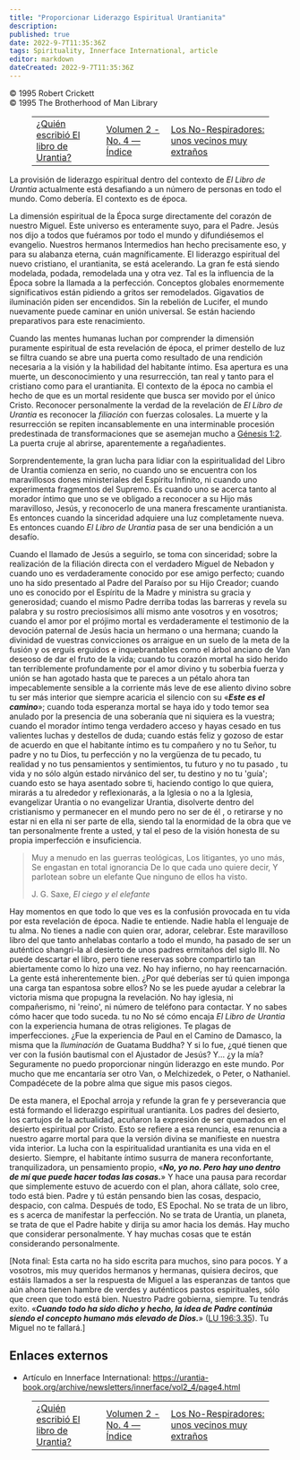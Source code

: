 ```yaml
---
title: "Proporcionar Liderazgo Espiritual Urantianita"
description: 
published: true
date: 2022-9-7T11:35:36Z
tags: Spirituality, Innerface International, article
editor: markdown
dateCreated: 2022-9-7T11:35:36Z
---
```


<p class="v-card v-sheet theme--light grey lighten-3 px-2">© 1995 Robert Crickett<br>© 1995 The Brotherhood of Man Library</p>
<figure class="table chapter-navigator">
  <table>
    <tbody>
      <tr>
        <td>
        <a href="/es/article/Ken_Glasziou/Who_Wrote_The_Urantia_Book">
          <span class="mdi mdi-arrow-left-drop-circle"></span><span class="pl-2">¿Quién escribió El libro de Urantia?</span>
        </a>
        </td>
        <td>
        <a href="/es/index/articles_innerface#volumen-2-no-4">
          <span class="mdi mdi-book-open-variant"></span><span class="pl-2">Volumen 2 - No. 4 — Índice</span>
        </a>
        </td>
        <td>
        <a href="/es/article/Dick_Bain/Very_Odd_Neighbors">
          <span class="pr-2">Los No-Respiradores: unos vecinos muy extraños</span><span class="mdi mdi-arrow-right-drop-circle"></span>
        </a>
        </td>
      </tr>
    </tbody>
  </table>
</figure>


La provisión de liderazgo espiritual dentro del contexto de _El Libro de Urantia_ actualmente está desafiando a un número de personas en todo el mundo. Como debería. El contexto es de época.

La dimensión espiritual de la Época surge directamente del corazón de nuestro Miguel. Este universo es enteramente suyo, para el Padre. Jesús nos dijo a todos que fuéramos por todo el mundo y difundiésemos el evangelio. Nuestros hermanos Intermedios han hecho precisamente eso, y para su alabanza eterna, cuán magníficamente. El liderazgo espiritual del nuevo cristiano, el urantianita, se está acelerando. La gran fe está siendo modelada, podada, remodelada una y otra vez. Tal es la influencia de la Época sobre la llamada a la perfección. Conceptos globales enormemente significativos están pidiendo a gritos ser remodelados. Gigavatios de iluminación piden ser encendidos. Sin la rebelión de Lucifer, el mundo nuevamente puede caminar en unión universal. Se están haciendo preparativos para este renacimiento.

Cuando las mentes humanas luchan por comprender la dimensión puramente espiritual de esta revelación de época, el primer destello de luz se filtra cuando se abre una puerta como resultado de una rendición necesaria a la visión y la habilidad del habitante íntimo. Esa apertura es una muerte, un desconocimiento y una resurrección, tan real y tanto para el cristiano como para el urantianita. El contexto de la época no cambia el hecho de que es un mortal residente que busca ser movido por el único Cristo. Reconocer personalmente la verdad de la revelación de _El Libro de Urantia_ es reconocer la _filiación_ con fuerzas colosales. La muerte y la resurrección se repiten incansablemente en una interminable procesión predestinada de transformaciones que se asemejan mucho a [Génesis 1:2](/es/Bible/Genesis/1#v2). La puerta cruje al abrirse, aparentemente a regañadientes.

Sorprendentemente, la gran lucha para lidiar con la espiritualidad del Libro de Urantia comienza en serio, no cuando uno se encuentra con los maravillosos dones ministeriales del Espíritu Infinito, ni cuando uno experimenta fragmentos del Supremo. Es cuando uno se acerca tanto al morador íntimo que uno se ve obligado a reconocer a su Hijo más maravilloso, Jesús, y reconocerlo de una manera frescamente urantianista. Es entonces cuando la sinceridad adquiere una luz completamente nueva. Es entonces cuando _El Libro de Urantia_ pasa de ser una bendición a un desafío.

Cuando el llamado de Jesús a seguirlo, se toma con sinceridad; sobre la realización de la filiación directa con el verdadero Miguel de Nebadon y cuando uno es verdaderamente conocido por ese amigo perfecto; cuando uno ha sido presentado al Padre del Paraíso por su Hijo Creador; cuando uno es conocido por el Espíritu de la Madre y ministra su gracia y generosidad; cuando el mismo Padre derriba todas las barreras y revela su palabra y su rostro preciosísimos allí mismo ante vosotros y en vosotros; cuando el amor por el prójimo mortal es verdaderamente el testimonio de la devoción paternal de Jesús hacia un hermano o una hermana; cuando la divinidad de vuestras convicciones os arraigue en un suelo de la meta de la fusión y os erguís erguidos e inquebrantables como el árbol anciano de Van deseoso de dar el fruto de la vida; cuando tu corazón mortal ha sido herido tan terriblemente profundamente por el amor divino y tu soberbia fuerza y ​​unión se han agotado hasta que te pareces a un pétalo ahora tan impecablemente sensible a la corriente más leve de ese aliento divino sobre tu ser más interior que siempre acaricia el silencio con su «***Este es el camino***»; cuando toda esperanza mortal se haya ido y todo temor sea anulado por la presencia de una soberanía que ni siquiera es la vuestra; cuando el morador íntimo tenga verdadero acceso y hayas cesado en tus valientes luchas y destellos de duda; cuando estás feliz y gozoso de estar de acuerdo en que el habitante íntimo es tu compañero y no tu Señor, tu padre y no tu Dios, tu perfección y no la vergüenza de tu pecado, tu realidad y no tus pensamientos y sentimientos, tu futuro y no tu pasado , tu vida y no sólo algún estado nirvánico del ser, tu destino y no tu 'guía'; cuando esto se haya asentado sobre ti, haciendo contigo lo que quiera, mirarás a tu alrededor y reflexionarás, a la Iglesia o no a la Iglesia, evangelizar Urantia o no evangelizar Urantia, disolverte dentro del cristianismo y permanecer en el mundo pero no ser de él , o retirarse y no estar ni en ella ni ser parte de ella, siendo tal la enormidad de la obra que ve tan personalmente frente a usted, y tal el peso de la visión honesta de su propia imperfección e insuficiencia.

> Muy a menudo en las guerras teológicas,
> Los litigantes, yo uno más,
> Se engastan en total ignorancia
> De lo que cada uno quiere decir,
> Y parlotean sobre un elefante
> Que ninguno de ellos ha visto.
>
> J. G. Saxe, _El ciego y el elefante_

Hay momentos en que todo lo que ves es la confusión provocada en tu vida por esta revelación de época. Nadie te entiende. Nadie habla el lenguaje de tu alma. No tienes a nadie con quien orar, adorar, celebrar. Este maravilloso libro del que tanto anhelabas contarlo a todo el mundo, ha pasado de ser un auténtico shangri-la al desierto de unos padres ermitaños del siglo III. No puede descartar el libro, pero tiene reservas sobre compartirlo tan abiertamente como lo hizo una vez. No hay infierno, no hay reencarnación. La gente está inherentemente bien. ¿Por qué deberías ser tú quien imponga una carga tan espantosa sobre ellos? No se les puede ayudar a celebrar la victoria misma que propugna la revelación. No hay iglesia, ni compañerismo, ni 'reino', ni número de teléfono para contactar. Y no sabes cómo hacer que todo suceda. tu no No sé cómo encaja _El Libro de Urantia_ con la experiencia humana de otras religiones. Te plagas de imperfecciones. ¿Fue la experiencia de Paul en el Camino de Damasco, la misma que la _Iluminación_ de Guatama Buddha? Y si lo fue, ¿qué tienen que ver con la fusión bautismal con el Ajustador de Jesús? Y... ¿y la mía? Seguramente no puedo proporcionar ningún liderazgo en este mundo. Por mucho que me encantaría ser otro Van, o Melchizedek, o Peter, o Nathaniel. Compadécete de la pobre alma que sigue mis pasos ciegos.

De esta manera, el Epochal arroja y refunde la gran fe y perseverancia que está formando el liderazgo espiritual urantianita. Los padres del desierto, los cartujos de la actualidad, acuñaron la expresión de ser quemados en el desierto espiritual por Cristo. Esto se refiere a esa renuncia, esa renuncia a nuestro agarre mortal para que la versión divina se manifieste en nuestra vida interior. La lucha con la espiritualidad urantianita es una vida en el desierto. Siempre, el habitante íntimo susurra de manera reconfortante, tranquilizadora, un pensamiento propio, «***No, yo no. Pero hay uno dentro de mí que puede hacer todas las cosas.***» Y hace una pausa para recordar que simplemente estuvo de acuerdo con el plan, ahora cállate, solo cree, todo está bien. Padre y tú están pensando bien las cosas, despacio, despacio, con calma. Después de todo, ES Epochal. No se trata de un libro, es s acerca de manifestar la perfección. No se trata de Urantia, un planeta, se trata de que el Padre habite y dirija su amor hacia los demás. Hay mucho que considerar personalmente. Y hay muchas cosas que te están considerando personalmente.

[Nota final: Esta carta no ha sido escrita para muchos, sino para pocos. Y a vosotros, mis muy queridos hermanos y hermanas, quisiera deciros, que estáis llamados a ser la respuesta de Miguel a las esperanzas de tantos que aún ahora tienen hambre de verdes y auténticos pastos espirituales, sólo que creen que todo está bien. Nuestro Padre gobierna, siempre. Tu tendrás exito. «***Cuando todo ha sido dicho y hecho, la idea de Padre continúa siendo el concepto humano más elevado de Dios.***» ([LU 196:3.35](/es/The_Urantia_Book/196#p3_35)). Tu Miguel no te fallará.]

## Enlaces externos

- Artículo en Innerface International: https://urantia-book.org/archive/newsletters/innerface/vol2_4/page4.html




<figure class="table chapter-navigator">
  <table>
    <tbody>
      <tr>
        <td>
        <a href="/es/article/Ken_Glasziou/Who_Wrote_The_Urantia_Book">
          <span class="mdi mdi-arrow-left-drop-circle"></span><span class="pl-2">¿Quién escribió El libro de Urantia?</span>
        </a>
        </td>
        <td>
        <a href="/es/index/articles_innerface#volumen-2-no-4">
          <span class="mdi mdi-book-open-variant"></span><span class="pl-2">Volumen 2 - No. 4 — Índice</span>
        </a>
        </td>
        <td>
        <a href="/es/article/Dick_Bain/Very_Odd_Neighbors">
          <span class="pr-2">Los No-Respiradores: unos vecinos muy extraños</span><span class="mdi mdi-arrow-right-drop-circle"></span>
        </a>
        </td>
      </tr>
    </tbody>
  </table>
</figure>
